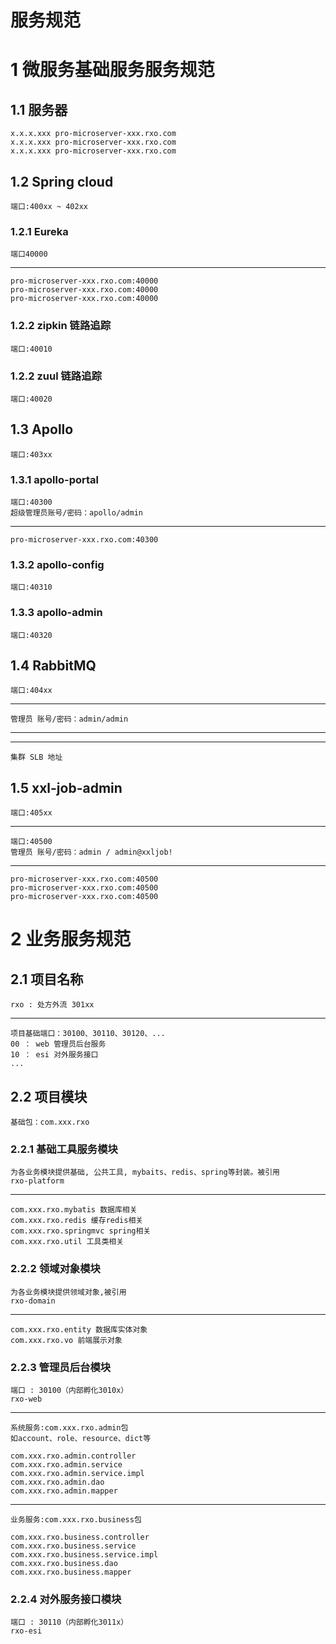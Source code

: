 服务规范
=====
# 1 微服务基础服务服务规范

## 1.1 服务器
	x.x.x.xxx pro-microserver-xxx.rxo.com
	x.x.x.xxx pro-microserver-xxx.rxo.com
	x.x.x.xxx pro-microserver-xxx.rxo.com
## 1.2 Spring cloud 
    端口:400xx ~ 402xx
### 1.2.1 Eureka
    端口40000
---
	pro-microserver-xxx.rxo.com:40000
	pro-microserver-xxx.rxo.com:40000
	pro-microserver-xxx.rxo.com:40000
	
### 1.2.2 zipkin 链路追踪
    端口:40010
    	
### 1.2.2 zuul 链路追踪
    端口:40020

## 1.3 Apollo 
    端口:403xx
### 1.3.1 apollo-portal
    端口:40300
    超级管理员账号/密码：apollo/admin
---
	pro-microserver-xxx.rxo.com:40300
### 1.3.2 apollo-config
    端口:40310
    
### 1.3.3 apollo-admin
    端口:40320
	
## 1.4 RabbitMQ
    端口:404xx
---    
    管理员 账号/密码：admin/admin
---

---	
	集群 SLB 地址 
	
## 1.5 xxl-job-admin 
    端口:405xx
---
    端口:40500
    管理员 账号/密码：admin / admin@xxljob!
---    
    pro-microserver-xxx.rxo.com:40500
    pro-microserver-xxx.rxo.com:40500
    pro-microserver-xxx.rxo.com:40500

# 2 业务服务规范

## 2.1 项目名称
    rxo : 处方外流 301xx
---
    项目基础端口：30100、30110、30120、...
    00 ： web 管理员后台服务
    10 ： esi 对外服务接口
    ...
    
## 2.2 项目模块
    基础包：com.xxx.rxo
    
### 2.2.1 基础工具服务模块
    为各业务模块提供基础, 公共工具, mybaits、redis、spring等封装。被引用
    rxo-platform
---
    com.xxx.rxo.mybatis 数据库相关
    com.xxx.rxo.redis 缓存redis相关
    com.xxx.rxo.springmvc spring相关
    com.xxx.rxo.util 工具类相关
    
### 2.2.2 领域对象模块
    为各业务模块提供领域对象,被引用
    rxo-domain
---
    com.xxx.rxo.entity 数据库实体对象
    com.xxx.rxo.vo 前端展示对象
    
### 2.2.3 管理员后台模块
    端口 : 30100（内部孵化3010x）
    rxo-web
---
    系统服务:com.xxx.rxo.admin包
    如account、role、resource、dict等 
    
    com.xxx.rxo.admin.controller
    com.xxx.rxo.admin.service
    com.xxx.rxo.admin.service.impl
    com.xxx.rxo.admin.dao
    com.xxx.rxo.admin.mapper
---
    业务服务:com.xxx.rxo.business包
    
    com.xxx.rxo.business.controller
    com.xxx.rxo.business.service
    com.xxx.rxo.business.service.impl
    com.xxx.rxo.business.dao
    com.xxx.rxo.business.mapper
    
### 2.2.4 对外服务接口模块
    端口 : 30110（内部孵化3011x）
    rxo-esi
